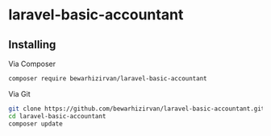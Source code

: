 # laravel-basic-accountant


## Installing
Via Composer

``` bash
composer require bewarhizirvan/laravel-basic-accountant
```

Via Git
``` bash
git clone https://github.com/bewarhizirvan/laravel-basic-accountant.git
cd laravel-basic-accountant
composer update
```
